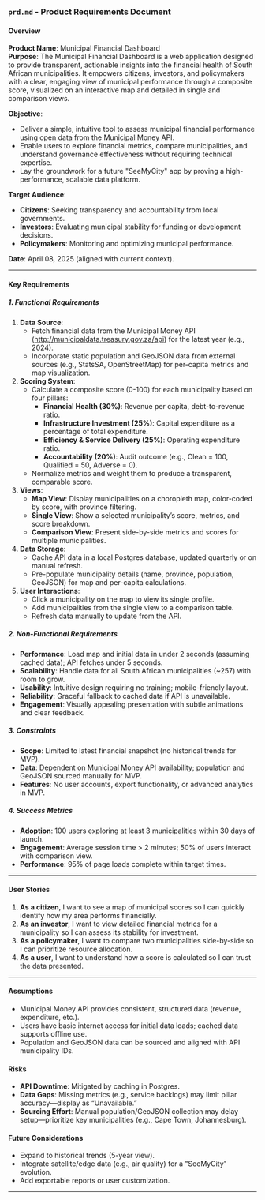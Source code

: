 ### `prd.md` - Product Requirements Document

#### Overview
**Product Name**: Municipal Financial Dashboard  
**Purpose**: The Municipal Financial Dashboard is a web application designed to provide transparent, actionable insights into the financial health of South African municipalities. It empowers citizens, investors, and policymakers with a clear, engaging view of municipal performance through a composite score, visualized on an interactive map and detailed in single and comparison views.

**Objective**:  
- Deliver a simple, intuitive tool to assess municipal financial performance using open data from the Municipal Money API.
- Enable users to explore financial metrics, compare municipalities, and understand governance effectiveness without requiring technical expertise.
- Lay the groundwork for a future "SeeMyCity" app by proving a high-performance, scalable data platform.

**Target Audience**:  
- **Citizens**: Seeking transparency and accountability from local governments.  
- **Investors**: Evaluating municipal stability for funding or development decisions.  
- **Policymakers**: Monitoring and optimizing municipal performance.

**Date**: April 08, 2025 (aligned with current context).

---

#### Key Requirements

##### 1. Functional Requirements
1. **Data Source**:
   - Fetch financial data from the Municipal Money API (http://municipaldata.treasury.gov.za/api) for the latest year (e.g., 2024).
   - Incorporate static population and GeoJSON data from external sources (e.g., StatsSA, OpenStreetMap) for per-capita metrics and map visualization.
2. **Scoring System**:
   - Calculate a composite score (0-100) for each municipality based on four pillars:
     - **Financial Health (30%)**: Revenue per capita, debt-to-revenue ratio.
     - **Infrastructure Investment (25%)**: Capital expenditure as a percentage of total expenditure.
     - **Efficiency & Service Delivery (25%)**: Operating expenditure ratio.
     - **Accountability (20%)**: Audit outcome (e.g., Clean = 100, Qualified = 50, Adverse = 0).
   - Normalize metrics and weight them to produce a transparent, comparable score.
3. **Views**:
   - **Map View**: Display municipalities on a choropleth map, color-coded by score, with province filtering.
   - **Single View**: Show a selected municipality’s score, metrics, and score breakdown.
   - **Comparison View**: Present side-by-side metrics and scores for multiple municipalities.
4. **Data Storage**:
   - Cache API data in a local Postgres database, updated quarterly or on manual refresh.
   - Pre-populate municipality details (name, province, population, GeoJSON) for map and per-capita calculations.
5. **User Interactions**:
   - Click a municipality on the map to view its single profile.
   - Add municipalities from the single view to a comparison table.
   - Refresh data manually to update from the API.

##### 2. Non-Functional Requirements
- **Performance**: Load map and initial data in under 2 seconds (assuming cached data); API fetches under 5 seconds.
- **Scalability**: Handle data for all South African municipalities (~257) with room to grow.
- **Usability**: Intuitive design requiring no training; mobile-friendly layout.
- **Reliability**: Graceful fallback to cached data if API is unavailable.
- **Engagement**: Visually appealing presentation with subtle animations and clear feedback.

##### 3. Constraints
- **Scope**: Limited to latest financial snapshot (no historical trends for MVP).
- **Data**: Dependent on Municipal Money API availability; population and GeoJSON sourced manually for MVP.
- **Features**: No user accounts, export functionality, or advanced analytics in MVP.

##### 4. Success Metrics
- **Adoption**: 100 users exploring at least 3 municipalities within 30 days of launch.
- **Engagement**: Average session time > 2 minutes; 50% of users interact with comparison view.
- **Performance**: 95% of page loads complete within target times.

---

#### User Stories
1. **As a citizen**, I want to see a map of municipal scores so I can quickly identify how my area performs financially.
2. **As an investor**, I want to view detailed financial metrics for a municipality so I can assess its stability for investment.
3. **As a policymaker**, I want to compare two municipalities side-by-side so I can prioritize resource allocation.
4. **As a user**, I want to understand how a score is calculated so I can trust the data presented.

---

#### Assumptions
- Municipal Money API provides consistent, structured data (revenue, expenditure, etc.).
- Users have basic internet access for initial data loads; cached data supports offline use.
- Population and GeoJSON data can be sourced and aligned with API municipality IDs.

#### Risks
- **API Downtime**: Mitigated by caching in Postgres.
- **Data Gaps**: Missing metrics (e.g., service backlogs) may limit pillar accuracy—display as “Unavailable.”
- **Sourcing Effort**: Manual population/GeoJSON collection may delay setup—prioritize key municipalities (e.g., Cape Town, Johannesburg).

#### Future Considerations
- Expand to historical trends (5-year view).
- Integrate satellite/edge data (e.g., air quality) for a "SeeMyCity" evolution.
- Add exportable reports or user customization.

---